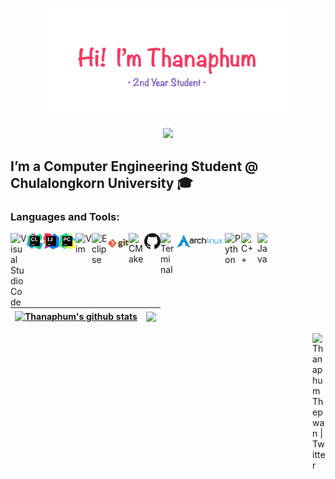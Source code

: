 <p align="center"><img width="80%" src="./assets/gh-header.jpg" /></p>

<p align="center">
  <img src="https://readme-typing-svg.herokuapp.com/?lines=Type+messages+everywhere!;Add+a+bio+to+your+profile!;Add+a+description+to+your+repo!;Make+your+readme+stand+out!&font=JetBrains%20Mono&center=true&width=380&height=50">
</p>

## I’m a Computer Engineering Student @ Chulalongkorn University 🎓

### Languages and Tools:

<img align="left" alt="Visual Studio Code" width="26px" src="https://img.icons8.com/color/48/000000/visual-studio-code-2019.png" />
<img align="left" alt="CLion" width="26px" src="https://github.com/JetBrains/logos/blob/master/web/clion/clion.svg" />
<img align="left" alt="IntelliJIDEA" width="26px" src="https://github.com/JetBrains/logos/blob/master/web/intellij-idea/intellij-idea.svg" />
<img align="left" alt="Pycharm" width="26px" src="https://github.com/JetBrains/logos/blob/master/web/pycharm/pycharm.svg" />
<img align="left" alt="Vim" width="26px" src="https://upload.wikimedia.org/wikipedia/commons/9/9f/Vimlogo.svg" />
<img align="left" alt="Eclipse" width="26px" src="https://brandslogos.com/wp-content/uploads/images/large/eclipse-logo-vector.svg" />
<img align="left" alt="Git" width="33px" src="https://raw.githubusercontent.com/github/explore/80688e429a7d4ef2fca1e82350fe8e3517d3494d/topics/git/git.png" />
<img align="left" alt="CMake" width="25px" src="https://upload.wikimedia.org/wikipedia/commons/1/13/Cmake.svg" />
<img align="left" alt="GitHub" width="26px" src="https://raw.githubusercontent.com/github/explore/78df643247d429f6cc873026c0622819ad797942/topics/github/github.png" />
<img align="left" alt="Terminal" width="23px" src="https://upload.wikimedia.org/wikipedia/commons/6/6f/Octicons-terminal.svg" />
<img align="left" alt="Arch Linux" width="80px" src="https://github.com/archlinux/.github/blob/main/profile/archlinux-logo-dark-scalable.svg" />
<img align="left" alt="Python" width="26px" src="https://github.com/hugovk/python-logos/blob/main/img/Python.png" />
<img align="left" alt="C++" width="26px" src="https://github.com/isocpp/logos/blob/master/cpp_logo.svg" />
<img align="left" alt="Java" width="20px" src="https://github.com/abranhe/programming-languages-logos/blob/master/src/java/java.svg" />



<br />
<br />

| <a href="https://github.com/anuraghazra/github-readme-stats"><img align="center" src="https://github-readme-stats.vercel.app/api?username=tnptw&show_icons=true&include_all_commits=true&theme=buefy&hide_border=true" alt="Thanaphum's github stats" /></a> | <a href="https://github.com/anuraghazra/github-readme-stats"><img align="center" src="https://github-readme-stats.vercel.app/api/top-langs/?username=tnptw&layout=compact&theme=buefy&hide_border=true" /></a> |
| ------------- | ------------- |


<a href="https://twitter.com/tnptw_">
  <img align="right" alt="Thanaphum Thepwan | Twitter" width="21px" src="https://raw.githubusercontent.com/anuraghazra/anuraghazra/master/assets/twitter.svg" />
</a>
